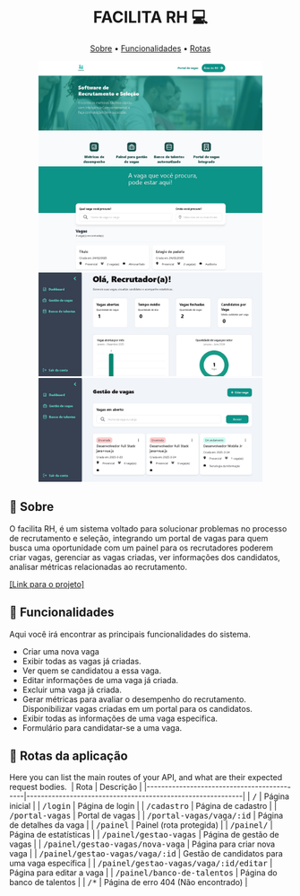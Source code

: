 <h1 align="center" style="font-weight: bold;">FACILITA RH 💻</h1>
<p align="center">
 <a href="#sobre">Sobre</a> • 
 <a href="#funcionalidades">Funcionalidades</a> • 
  <a href="#rotas">Rotas</a>
</p>


<p align="center">
    <img src="./Readme Images/captura.jpg" alt="Image Example" width="400px">
    <img src="./Readme Images/captura2.jpg" alt="Image Example" width="400px">
    <img src="./Readme Images/captura3.jpg" alt="Image Example" width="400px">
    <img src="./Readme Images/captura4.jpg" alt="Image Example" width="400px">
</p>

<h2 id="sobre">📌 Sobre</h2>

O facilita RH, é um sistema voltado para solucionar problemas no processo de recrutamento e seleção, integrando um portal de vagas para quem busca uma oportunidade com um painel para os recrutadores poderem criar vagas, gerenciar as vagas criadas, ver informações dos candidatos, analisar métricas relacionadas ao recrutamento.

<a href="https://facilita-rh.netlify.app">[Link para o projeto]</a> 

<h2 id="funcionalidades">🚀 Funcionalidades</h2>

Aqui você irá encontrar as principais funcionalidades do sistema.

<ul>
 <li>Criar uma nova vaga</li>
 <li>Exibir todas as vagas já criadas.</li>
 <li>Ver quem se candidatou a essa vaga.</li>
 <li>Editar informações de uma vaga já criada.</li>
 <li>Excluir uma vaga já criada.</li>
 <li>Gerar métricas para avaliar o desempenho do recrutamento.</li
 <li>Disponibilizar vagas criadas em um portal para os candidatos.</li>
 <li>Exibir todas as informações de uma vaga especifica.</li>
 <li>Formulário para candidatar-se a uma vaga.</li>
</ul>

<h2 id="rotas">📍 Rotas da aplicação</h2>

Here you can list the main routes of your API, and what are their expected request bodies.
​
| Rota                                        | Descrição                                                |
|--------------------------------------------|------------------------------------------------------------|
| <kbd>/</kbd>                               | Página inicial                                            |
| <kbd>/login</kbd>                          | Página de login                                          |
| <kbd>/cadastro</kbd>                       | Página de cadastro                                       |
| <kbd>/portal-vagas</kbd>                   | Portal de vagas                                           |
| <kbd>/portal-vagas/vaga/:id</kbd>          | Página de detalhes da vaga                              |
| <kbd>/painel</kbd>                         | Painel (rota protegida)                                   |
| <kbd>/painel/</kbd>                        | Página de estatísticas                                  |
| <kbd>/painel/gestao-vagas</kbd>            | Página de gestão de vagas                              |
| <kbd>/painel/gestao-vagas/nova-vaga</kbd>  | Página para criar nova vaga                            |
| <kbd>/painel/gestao-vagas/vaga/:id</kbd>   | Gestão de candidatos para uma vaga específica          |
| <kbd>/painel/gestao-vagas/vaga/:id/editar</kbd> | Página para editar a vaga                          |
| <kbd>/painel/banco-de-talentos</kbd>       | Página do banco de talentos                            |
| <kbd>/*</kbd>                              | Página de erro 404 (Não encontrado)                   |


